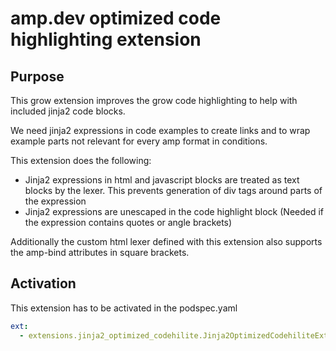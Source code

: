 # amp.dev optimized code highlighting extension

## Purpose

This grow extension improves the grow code highlighting to help with included jinja2 code blocks.

We need jinja2 expressions in code examples to create links and to wrap example parts not relevant for every amp format in conditions.

This extension does the following:

- Jinja2 expressions in html and javascript blocks are treated as text blocks by the lexer.
  This prevents generation of div tags around parts of the expression
- Jinja2 expressions are unescaped in the code highlight block
  (Needed if the expression contains quotes or angle brackets)

Additionally the custom html lexer defined with this extension also supports the amp-bind attributes in square brackets.

## Activation

This extension has to be activated in the podspec.yaml

```yaml
ext:
  - extensions.jinja2_optimized_codehilite.Jinja2OptimizedCodehiliteExtension
```
